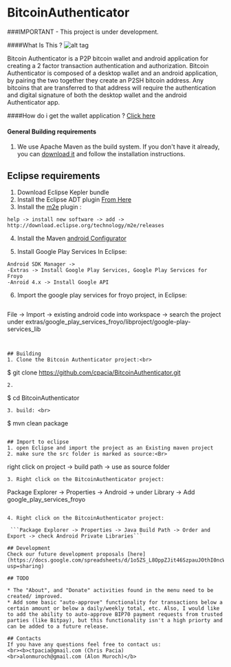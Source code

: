 BitcoinAuthenticator
====================
###IMPORTANT - This project is under development.

####What Is This ?
![alt tag](https://raw.githubusercontent.com/cpacia/BitcoinAuthenticator/master/res/drawable-xhdpi/ic_icon_action_bar.png)

Bitcoin Authenticator is a P2P bitcoin wallet and android application for creating a 2 factor transaction authentication and authorization. Bitcoin Authenticator is composed of a desktop wallet and an  android application, by pairing the two together they create an P2SH bitcoin address. Any bitcoins that are transferred to that address will require the authentication and digital signature of both the desktop wallet and the android Authenticator app.

####How do i get the wallet application ? 
[Click here](https://github.com/negedzuregal/BitcoinAuthWallet/tree/basewallet) 

#### General Building requirements
1. We use Apache Maven as the build system. If you don't have it already, you can [download it](http://maven.apache.org) and follow the installation instructions. 

## Eclipse requirements
1. Download Eclipse Kepler bundle
2. Install the Eclipse ADT plugin [From Here](http://developer.android.com/sdk/installing/installing-adt.html)
3. Install the [m2e](http://www.eclipse.org/m2e/download/) plugin : 
 ```
help -> install new software -> add -> http://download.eclipse.org/technology/m2e/releases
 ```
4. Install the Maven [android Configurator](http://rgladwell.github.io/m2e-android/)

5.  Install Google Play Services
  In Eclipse:

  ```
  Android SDK Manager -> 
  -Extras -> Install Google Play Services, Google Play Services for Froyo
  -Anroid 4.x -> Install Google API
  ```
6. Import the google play services for froyo project, in Eclipse: 

   ```
  File -> Import -> existing android code into workspace -> 
  search the project under <your sdk folder>extras/google_play_services_froyo/libproject/google-play-services_lib 
   ```


## Building
1. Clone the Bitcoin Authenticator project:<br>
 ```
 $ git clone https://github.com/cpacia/BitcoinAuthenticator.git
 ```
2. 
 ```
 $ cd BitcoinAuthenticator
 ```
3. build: <br>
 ```
$ mvn clean package
 ```

## Import to eclipse
1. open Eclipse and import the project as an Existing maven project
2. make sure the src folder is marked as source:<Br> 
 ```
right click on project -> build path -> use as source folder
 ```
3. Right click on the BitcoinAuthenticator project:

 ```
Package Explorer -> Properties -> Android -> under Library -> Add google_play_services_froyo 
```

4. Right click on the BitcoinAuthenticator project:
	
 ```Package Explorer -> Properties -> Java Build Path -> Order and Export -> check Android Private Libraries```

## Development 
Check our future development proposals [here](https://docs.google.com/spreadsheets/d/1o5ZS_L8OppZJit46SzpauJOthI0ncWuIgmo6ZtPevOU/edit?usp=sharing)

## TODO

* The "About", and "Donate" activities found in the menu need to be created/ improved. 
* Add some basic "auto-approve" functionality for transactions below a certain amount or below a daily/weekly total, etc. Also, I would like to add the ability to auto-approve BIP70 payment requests from trusted parties (like Bitpay), but this functionality isn't a high priorty and can be added to a future release. 

## Contacts
If you have any questions feel free to contact us: 
<br><b>ctpacia@gmail.com (Chris Pacia)
<br>alonmuroch@gmail.com (Alon Muroch)</b>
